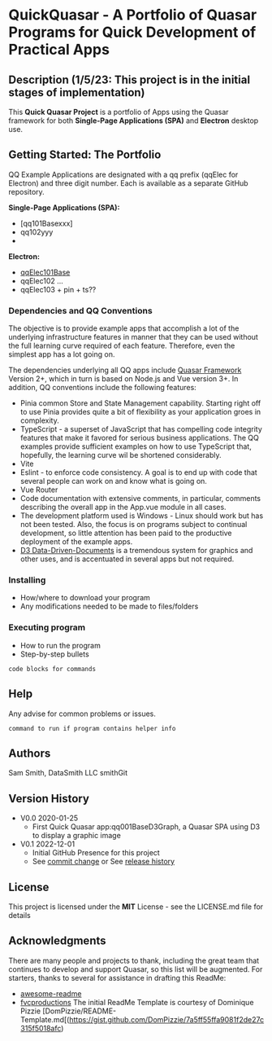 # QuickQuasar - A Portfolio of Quasar Programs for Quick Development of Practical Apps

## Description (1/5/23: This project is in the initial stages of implementation)

This **Quick Quasar Project** is a portfolio of Apps using the Quasar framework for both **Single-Page Applications (SPA)** and **Electron** desktop use.  

## Getting Started: The Portfolio

QQ Example Applications are designated with a qq prefix (qqElec for Electron) and three digit number.  Each is available as a separate GitHub repository.

**Single-Page Applications (SPA):**  
- [qq101Basexxx]
- qq102yyy  
- 
**Electron:**
- [qqElec101Base](https://github.com/QuickQuasar/qqElec101Base)
- qqElec102 ...
- qqElec103 + pin + ts??

### Dependencies and QQ Conventions

The objective is to provide example apps that accomplish a lot of the underlying infrastructure features in manner that they can be used without the full learning curve required of each feature.  Therefore, even the simplest app has a lot going on.

The dependencies underlying all QQ apps include [Quasar Framework](https://quasar.dev/) Version 2+, which in turn is based on Node.js and Vue version 3+.
In addition, QQ conventions include the following features:

* Pinia common Store and State Management capability.  Starting right off to use Pinia provides quite a bit of flexibility as your application groes in complexity.
* TypeScript - a superset of JavaScript that has compelling code integrity features that make it favored for serious business applications.  The QQ examples provide sufficient examples on how to use TypeScript that, hopefully, the learning curve wil be shortened considerably.
* Vite
* Eslint - to enforce code consistency.  A goal is to end up with code that several people can work on and know what is going on.
* Vue Router
* Code documentation with extensive comments, in particular, comments describing the overall app in the App.vue module in all cases.
* The development platform used is Windows - Linux should work but has not been tested.  Also, the focus is on programs subject to continual development, so little attention has been paid to the productive deployment of the example apps.
* [D3 Data-Driven-Documents](https://d3js.org/) is a tremendous system for graphics and other uses, and is accentuated in several apps but not required.

### Installing

* How/where to download your program
* Any modifications needed to be made to files/folders

### Executing program

* How to run the program
* Step-by-step bullets
```
code blocks for commands
```

## Help

Any advise for common problems or issues.
```
command to run if program contains helper info
```

## Authors

Sam Smith, DataSmith LLC smithGit


## Version History

* V0.0 2020-01-25
    * First Quick Quasar app:qq001BaseD3Graph, a Quasar SPA using D3 to display a graphic image
* V0.1 2022-12-01
    * Initial GitHub Presence for this project
    * See [commit change]() or See [release history]()


## License

This project is licensed under the **MIT** License - see the LICENSE.md file for details

## Acknowledgments

There are many people and projects to thank, including the great team that continues to develop and support Quasar, so this list will be augmented.  For starters, thanks to several for assistance in drafting this ReadMe:  
* [awesome-readme](https://github.com/matiassingers/awesome-readme)
* [fvcproductions](https://gist.github.com/fvcproductions/1bfc2d4aecb01a834b46)
The initial ReadMe Template is courtesy of Dominique Pizzie [DomPizzie/README-Template.md[(https://gist.github.com/DomPizzie/7a5ff55ffa9081f2de27c315f5018afc)


